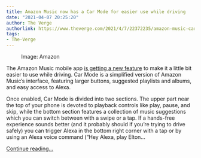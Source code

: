 ```yaml
---
title: Amazon Music now has a Car Mode for easier use while driving
date: "2021-04-07 20:25:20"
author: The Verge
authorlink: https://www.theverge.com/2021/4/7/22372235/amazon-music-car-mode-driving-bigger-text-buttons-alexa
tags:
- The-Verge
---
```

<figure>
      <img alt="" src="https://cdn.vox-cdn.com/thumbor/mS3JRb_lbsFa3MCp1ouBRrcteVg=/0x84:3500x2417/1310x873/cdn.vox-cdn.com/uploads/chorus_image/image/69091451/CarMode_PR_Version1.0.jpg" />
        <figcaption>Image: Amazon</figcaption>
    </figure>

  <p id="aCEhoO">The Amazon Music mobile app <a href="https://www.amazon.com/b?node=23430077011">is getting a new feature</a> to make it a little bit easier to use while driving. Car Mode is a simplified version of Amazon Music’s interface, featuring larger buttons, suggested playlists and albums, and easy access to Alexa.</p>
<p id="gubtBK">Once enabled, Car Mode is divided into two sections. The upper part near the top of your phone is devoted to playback controls like play, pause, and skip, while the bottom section features a collection of music suggestions which you can switch between with a swipe or a tap. If a hands-free experience sounds better (and it probably should if you’re trying to drive safely) you can trigger Alexa in the bottom right corner with a tap or by using an Alexa voice command (“Hey Alexa, play Elton...</p>
  <p>
    <a href="https://www.theverge.com/2021/4/7/22372235/amazon-music-car-mode-driving-bigger-text-buttons-alexa">Continue reading&hellip;</a>
  </p>